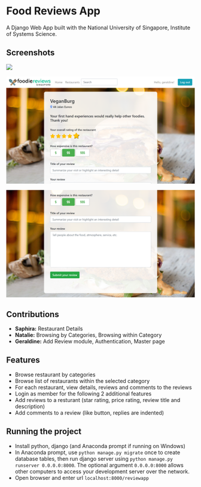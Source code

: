# Food Reviews App
A Django Web App built with the National University of Singapore, Institute of Systems Science. 

## Screenshots
![](foodiereviews/reviewapp/static/reviewapp/images/screenshot1.PNG)

![](foodiereviews/reviewapp/static/reviewapp/images/screenshot2.PNG)

![](foodiereviews/reviewapp/static/reviewapp/images/screenshot3.PNG)

## Contributions
- **Saphira:** Restaurant Details
- **Natalie:** Browsing by Categories, Browsing within Category
- **Geraldine:** Add Review module, Authentication, Master page

## Features
- Browse restaurant by categories
- Browse list of restaurants within the selected category
- For each restaurant, view details, reviews and comments to the reviews 
- Login as member for the following 2 additional features
- Add reviews to a resturant (star rating, price rating, review title and description)
- Add comments to a review (like button, replies are indented)

## Running the project
- Install python, django (and Anaconda prompt if running on Windows)
- In Anaconda prompt, use `python manage.py migrate` once to create database tables, then run django server using `python manage.py runserver 0.0.0.0:8000`. The optional argument `0.0.0.0:8000` allows other computers to access your development server over the network.
- Open browser and enter url `localhost:8000/reviewapp`
